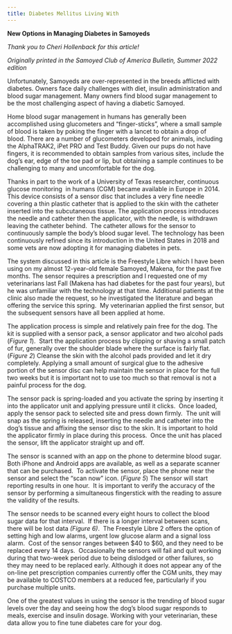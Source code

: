 ```yaml
---
title: Diabetes Mellitus Living With
---
```

**New Options in Managing Diabetes in Samoyeds**

*Thank you to Cheri Hollenback for this article!*  

*Originally printed in the Samoyed Club of America Bulletin, Summer 2022 edition*

Unfortunately, Samoyeds are over-represented in the breeds afflicted with diabetes. Owners face daily challenges with diet, insulin administration and blood sugar management. Many owners find blood sugar management to be the most challenging aspect of having a diabetic Samoyed.

Home blood sugar management in humans has generally been accomplished using glucometers and “finger-sticks”, where a small sample of blood is taken by poking the finger with a lancet to obtain a drop of blood. There are a number of glucometers developed for animals, including the AlphaTRAK2, iPet PRO and Test Buddy. Given our pups do not have fingers, it is recommended to obtain samples from various sites, include the dog’s ear, edge of the toe pad or lip, but obtaining a sample continues to be challenging to many and uncomfortable for the dog.

Thanks in part to the work of a University of Texas researcher, continuous glucose monitoring  in humans (CGM) became available in Europe in 2014. This device consists of a sensor disc that includes a very fine needle covering a thin plastic catheter that is applied to the skin with the catheter inserted into the subcutaneous tissue. The application process introduces the needle and catheter then the applicator, with the needle, is withdrawn leaving the catheter behind.  The catheter allows for the sensor to continuously sample the body’s blood sugar level. The technology has been continuously refined since its introduction in the United States in 2018 and some vets are now adopting it for managing diabetes in pets.

The system discussed in this article is the Freestyle Libre which I have been using on my almost 12-year-old female Samoyed, Makena, for the past five months. The sensor requires a prescription and I requested one of my veterinarians last Fall (Makena has had diabetes for the past four years), but he was unfamiliar with the technology at that time. Additional patients at the clinic also made the request, so he investigated the literature and began offering the service this spring.  My veterinarian applied the first sensor, but the subsequent sensors have all been applied at home.

The application process is simple and relatively pain free for the dog. The kit is supplied with a sensor pack, a sensor applicator and two alcohol pads (*Figure 1*).  Start the application process by clipping or shaving a small patch of fur, generally over the shoulder blade where the surface is fairly flat. (*Figure 2*) Cleanse the skin with the alcohol pads provided and let it dry completely. Applying a small amount of surgical glue to the adhesive portion of the sensor disc can help maintain the sensor in place for the full two weeks but it is important not to use too much so that removal is not a painful process for the dog.



The sensor pack is spring-loaded and you activate the spring by inserting it into the applicator unit and applying pressure until it clicks.  Once loaded, apply the sensor pack to selected site and press down firmly.  The unit will snap as the spring is released, inserting the needle and catheter into the dog’s tissue and affixing the sensor disc to the skin. It is important to hold the applicator firmly in place during this process.  Once the unit has placed the sensor, lift the applicator straight up and off.

The sensor is scanned with an app on the phone to determine blood sugar.  Both iPhone and Android apps are available, as well as a separate scanner that can be purchased.  To activate the sensor, place the phone near the sensor and select the “scan now” icon. (*Figure 5*) The sensor will start reporting results in one hour.  It is important to verify the accuracy of the sensor by performing a simultaneous fingerstick with the reading to assure the validity of the results. 

The sensor needs to be scanned every eight hours to collect the blood sugar data for that interval.  If there is a longer interval between scans, there will be lost data *(Figure 6)*.  The Freestyle Libre 2 offers the option of setting high and low alarms, urgent low glucose alarm and a signal loss alarm.  Cost of the sensor ranges between $40 to $60, and they need to be replaced every 14 days.  Occasionally the sensors will fail and quit working during that two-week period due to being dislodged or other failures, so they may need to be replaced early. Although it does not appear any of the on-line pet prescription companies currently offer the CGM units, they may be available to COSTCO members at a reduced fee, particularly if you purchase multiple units.

One of the greatest values in using the sensor is the trending of blood sugar levels over the day and seeing how the dog’s blood sugar responds to meals, exercise and insulin dosage. Working with your veterinarian, these data allow you to fine tune diabetes care for your dog.